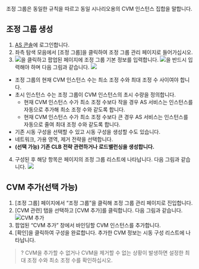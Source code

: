 조정 그룹은 동일한 규칙을 따르고 동일 시나리오용의 CVM 인스턴스 집합을 말합니다.

## 조정 그룹 생성

1. [AS 콘솔](https://console.cloud.tencent.com/autoscaling/config)에 로그인합니다.
2. 좌측 탐색 모음에서 [조정 그룹]을 클릭하여 조정 그룹 관리 페이지로 들어가십시오.
3. ![](//mccdn.qcloud.com/static/img/9d38f7bfbe02a922370765f3adfa58bf/image.png)을 클릭하고 팝업된 페이지에 조정 그룹 기본 정보를 입력합니다. ![](//mccdn.qcloud.com/static/img/f9df27a1d1e0d42a7ff08dd884bfa34c/image.png)을 반드시 입력해야 하며 다음 그림과 같습니다.
![](https://mc.qcloudimg.com/static/img/2fb365611291fb8917637dba46f398f4/image.png)
 - 조정 그룹의 현재 CVM 인스턴스 수는 최소 조정 수와 최대 조정 수 사이여야 합니다.
 - 초시 인스턴스 수는 조정 그룹이 CVM 인스턴스의 초시 수량을 정의합니다.
	- 현재 CVM 인스턴스 수가 최소 조정 수보다 작을 경우 AS 서비스는 인스턴스를 자동으로 추가해 최소 조정 수와 같도록 합니다.
	- 현재 CVM 인스턴스 수가 최소 조정 수보다 큰 경우 AS 서비스는 인스턴스를 자동으로 줄여 최대 조정 수와 같도록 합니다.
 - 기존 시동 구성을 선택할 수 있고 시동 구성을 생성할 수도 있습니다.
 - 네트워크, 가용 영역, 제거 전략을 선택합니다.
 - **(선택 가능) 기존 CLB 전략 관련하거나 로드밸런싱을 생성합니다.**
4. 구성된 후 해당 항목은 페이지의 조정 그룹 리스트에 나타납니다. 다음 그림과 같습니다.
![](https://main.qcloudimg.com/raw/0197c612535f16befb90c11c3fa51951.png)

## CVM 추가(선택 가능)

1. [조정 그룹] 페이지에서 “조정 그룹”을 클릭해 조정 그룹 관리 페이지로 진입합니다.
2. [CVM 관련] 탭을 선택하고 [CVM 추가]를 클릭합니다. 다음 그림과 같습니다.
![CVM 추가](https://main.qcloudimg.com/raw/ff81144cd7c6b7a0eb27ec4be2533aaa.png)
3. 팝업된 “CVM 추가” 창에서 바인딩할 CVM 인스턴스를 추가합니다.
4. [확인]을 클릭하여 구성을 완료합니다.
추가한 CVM 정보는 시동 구성 리스트에 나타납니다.
>? CVM을 추가할 수 없거나 CVM을 제거할 수 없는 상황이 발생하면 설정한 최대 조정 수와 최소 조정 수를 확인하십시오.


